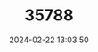 ---
title: "35788"
category: "Pithecellobium pithecolobioides"
draft: false
date: 2024-02-22 13:03:50
languages:
  Spanish; Castilian: ["Granadillo De Rio", "Granadillo De Río"]
---